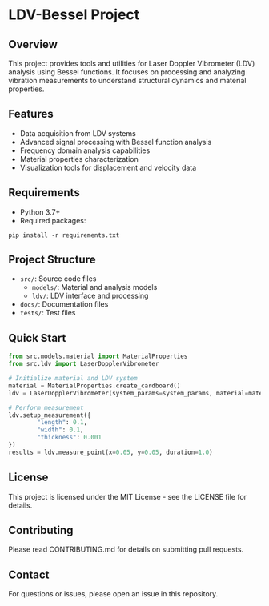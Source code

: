 # LDV-Bessel Project

## Overview
This project provides tools and utilities for Laser Doppler Vibrometer (LDV) analysis using Bessel functions. It focuses on processing and analyzing vibration measurements to understand structural dynamics and material properties.

## Features
- Data acquisition from LDV systems
- Advanced signal processing with Bessel function analysis
- Frequency domain analysis capabilities
- Material properties characterization
- Visualization tools for displacement and velocity data

## Requirements
- Python 3.7+
- Required packages:
```
pip install -r requirements.txt
```

## Project Structure
- `src/`: Source code files
    - `models/`: Material and analysis models
    - `ldv/`: LDV interface and processing
- `docs/`: Documentation files
- `tests/`: Test files

## Quick Start
```python
from src.models.material import MaterialProperties
from src.ldv import LaserDopplerVibrometer

# Initialize material and LDV system
material = MaterialProperties.create_cardboard()
ldv = LaserDopplerVibrometer(system_params=system_params, material=material)

# Perform measurement
ldv.setup_measurement({
        "length": 0.1,
        "width": 0.1,
        "thickness": 0.001
})
results = ldv.measure_point(x=0.05, y=0.05, duration=1.0)
```

## License
This project is licensed under the MIT License - see the LICENSE file for details.

## Contributing
Please read CONTRIBUTING.md for details on submitting pull requests.

## Contact
For questions or issues, please open an issue in this repository.